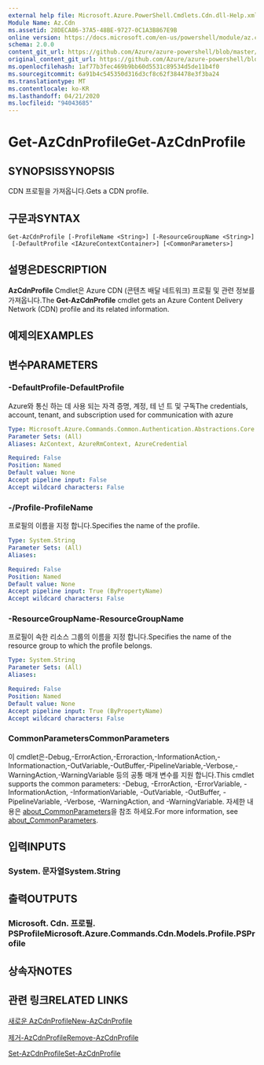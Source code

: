 ```yaml
---
external help file: Microsoft.Azure.PowerShell.Cmdlets.Cdn.dll-Help.xml
Module Name: Az.Cdn
ms.assetid: 28DECA86-37A5-48BE-9727-0C1A3B867E9B
online version: https://docs.microsoft.com/en-us/powershell/module/az.cdn/get-azcdnprofile
schema: 2.0.0
content_git_url: https://github.com/Azure/azure-powershell/blob/master/src/Cdn/Cdn/help/Get-AzCdnProfile.md
original_content_git_url: https://github.com/Azure/azure-powershell/blob/master/src/Cdn/Cdn/help/Get-AzCdnProfile.md
ms.openlocfilehash: 1af77b3fec469b9bb60d5531c89534d5de11b4f0
ms.sourcegitcommit: 6a91b4c545350d316d3cf8c62f384478e3f3ba24
ms.translationtype: MT
ms.contentlocale: ko-KR
ms.lasthandoff: 04/21/2020
ms.locfileid: "94043685"
---
```

# <span data-ttu-id="0d108-101">Get-AzCdnProfile</span><span class="sxs-lookup"><span data-stu-id="0d108-101">Get-AzCdnProfile</span></span>

## <span data-ttu-id="0d108-102">SYNOPSIS</span><span class="sxs-lookup"><span data-stu-id="0d108-102">SYNOPSIS</span></span>
<span data-ttu-id="0d108-103">CDN 프로필을 가져옵니다.</span><span class="sxs-lookup"><span data-stu-id="0d108-103">Gets a CDN profile.</span></span>

## <span data-ttu-id="0d108-104">구문과</span><span class="sxs-lookup"><span data-stu-id="0d108-104">SYNTAX</span></span>

```
Get-AzCdnProfile [-ProfileName <String>] [-ResourceGroupName <String>]
 [-DefaultProfile <IAzureContextContainer>] [<CommonParameters>]
```

## <span data-ttu-id="0d108-105">설명은</span><span class="sxs-lookup"><span data-stu-id="0d108-105">DESCRIPTION</span></span>
<span data-ttu-id="0d108-106">**AzCdnProfile** Cmdlet은 Azure CDN (콘텐츠 배달 네트워크) 프로필 및 관련 정보를 가져옵니다.</span><span class="sxs-lookup"><span data-stu-id="0d108-106">The **Get-AzCdnProfile** cmdlet gets an Azure Content Delivery Network (CDN) profile and its related information.</span></span>

## <span data-ttu-id="0d108-107">예제의</span><span class="sxs-lookup"><span data-stu-id="0d108-107">EXAMPLES</span></span>

## <span data-ttu-id="0d108-108">변수</span><span class="sxs-lookup"><span data-stu-id="0d108-108">PARAMETERS</span></span>

### <span data-ttu-id="0d108-109">-DefaultProfile</span><span class="sxs-lookup"><span data-stu-id="0d108-109">-DefaultProfile</span></span>
<span data-ttu-id="0d108-110">Azure와 통신 하는 데 사용 되는 자격 증명, 계정, 테 넌 트 및 구독</span><span class="sxs-lookup"><span data-stu-id="0d108-110">The credentials, account, tenant, and subscription used for communication with azure</span></span>

```yaml
Type: Microsoft.Azure.Commands.Common.Authentication.Abstractions.Core.IAzureContextContainer
Parameter Sets: (All)
Aliases: AzContext, AzureRmContext, AzureCredential

Required: False
Position: Named
Default value: None
Accept pipeline input: False
Accept wildcard characters: False
```

### <span data-ttu-id="0d108-111">-/Profile</span><span class="sxs-lookup"><span data-stu-id="0d108-111">-ProfileName</span></span>
<span data-ttu-id="0d108-112">프로필의 이름을 지정 합니다.</span><span class="sxs-lookup"><span data-stu-id="0d108-112">Specifies the name of the profile.</span></span>

```yaml
Type: System.String
Parameter Sets: (All)
Aliases:

Required: False
Position: Named
Default value: None
Accept pipeline input: True (ByPropertyName)
Accept wildcard characters: False
```

### <span data-ttu-id="0d108-113">-ResourceGroupName</span><span class="sxs-lookup"><span data-stu-id="0d108-113">-ResourceGroupName</span></span>
<span data-ttu-id="0d108-114">프로필이 속한 리소스 그룹의 이름을 지정 합니다.</span><span class="sxs-lookup"><span data-stu-id="0d108-114">Specifies the name of the resource group to which the profile belongs.</span></span>

```yaml
Type: System.String
Parameter Sets: (All)
Aliases:

Required: False
Position: Named
Default value: None
Accept pipeline input: True (ByPropertyName)
Accept wildcard characters: False
```

### <span data-ttu-id="0d108-115">CommonParameters</span><span class="sxs-lookup"><span data-stu-id="0d108-115">CommonParameters</span></span>
<span data-ttu-id="0d108-116">이 cmdlet은-Debug,-ErrorAction,-Erroraction,-InformationAction,-Informationaction,-OutVariable,-OutBuffer,-PipelineVariable,-Verbose,-WarningAction,-WarningVariable 등의 공통 매개 변수를 지원 합니다.</span><span class="sxs-lookup"><span data-stu-id="0d108-116">This cmdlet supports the common parameters: -Debug, -ErrorAction, -ErrorVariable, -InformationAction, -InformationVariable, -OutVariable, -OutBuffer, -PipelineVariable, -Verbose, -WarningAction, and -WarningVariable.</span></span> <span data-ttu-id="0d108-117">자세한 내용은 [about_CommonParameters](http://go.microsoft.com/fwlink/?LinkID=113216)을 참조 하세요.</span><span class="sxs-lookup"><span data-stu-id="0d108-117">For more information, see [about_CommonParameters](http://go.microsoft.com/fwlink/?LinkID=113216).</span></span>

## <span data-ttu-id="0d108-118">입력</span><span class="sxs-lookup"><span data-stu-id="0d108-118">INPUTS</span></span>

### <span data-ttu-id="0d108-119">System. 문자열</span><span class="sxs-lookup"><span data-stu-id="0d108-119">System.String</span></span>

## <span data-ttu-id="0d108-120">출력</span><span class="sxs-lookup"><span data-stu-id="0d108-120">OUTPUTS</span></span>

### <span data-ttu-id="0d108-121">Microsoft. Cdn. 프로필. PSProfile</span><span class="sxs-lookup"><span data-stu-id="0d108-121">Microsoft.Azure.Commands.Cdn.Models.Profile.PSProfile</span></span>

## <span data-ttu-id="0d108-122">상속자</span><span class="sxs-lookup"><span data-stu-id="0d108-122">NOTES</span></span>

## <span data-ttu-id="0d108-123">관련 링크</span><span class="sxs-lookup"><span data-stu-id="0d108-123">RELATED LINKS</span></span>

[<span data-ttu-id="0d108-124">새로운 AzCdnProfile</span><span class="sxs-lookup"><span data-stu-id="0d108-124">New-AzCdnProfile</span></span>](./New-AzCdnProfile.md)

[<span data-ttu-id="0d108-125">제거-AzCdnProfile</span><span class="sxs-lookup"><span data-stu-id="0d108-125">Remove-AzCdnProfile</span></span>](./Remove-AzCdnProfile.md)

[<span data-ttu-id="0d108-126">Set-AzCdnProfile</span><span class="sxs-lookup"><span data-stu-id="0d108-126">Set-AzCdnProfile</span></span>](./Set-AzCdnProfile.md)


